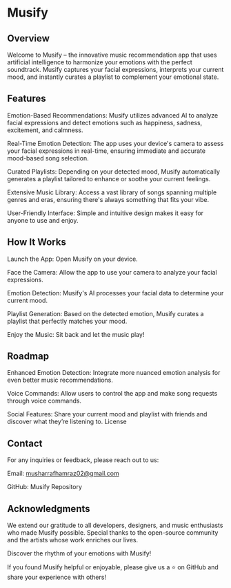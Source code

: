 
# Musify

## Overview

Welcome to Musify – the innovative music recommendation app that uses artificial intelligence to harmonize your emotions with the perfect soundtrack. Musify captures your facial expressions, interprets your current mood, and instantly curates a playlist to complement your emotional state.

## Features

Emotion-Based Recommendations: Musify utilizes advanced AI to analyze facial expressions and detect emotions such as happiness, sadness, excitement, and calmness.

Real-Time Emotion Detection: The app uses your device's camera to assess your facial expressions in real-time, ensuring immediate and accurate mood-based song selection.

Curated Playlists: Depending on your detected mood, Musify automatically generates a playlist tailored to enhance or soothe your current feelings.

Extensive Music Library: Access a vast library of songs spanning multiple genres and eras, ensuring there's always something that fits your vibe.

User-Friendly Interface: Simple and intuitive design makes it easy for anyone to use and enjoy.


## How It Works

Launch the App: Open Musify on your device.

Face the Camera: Allow the app to use your camera to analyze your facial expressions.

Emotion Detection: Musify's AI processes your facial data to determine your current mood.

Playlist Generation: Based on the detected emotion, Musify curates a playlist that perfectly matches your mood.

Enjoy the Music: Sit back and let the music play!


## Roadmap
Enhanced Emotion Detection: Integrate more nuanced emotion analysis for even better music recommendations.

Voice Commands: Allow users to control the app and make song requests through voice commands.

Social Features: Share your current mood and playlist with friends and discover what they’re listening to.
License


## Contact
For any inquiries or feedback, please reach out to us:

Email: musharrafhamraz02@gmail.com

GitHub: Musify Repository


## Acknowledgments

We extend our gratitude to all developers, designers, and music enthusiasts who made Musify possible. Special thanks to the open-source community and the artists whose work enriches our lives.

Discover the rhythm of your emotions with Musify!


If you found Musify helpful or enjoyable, please give us a ⭐ on GitHub and share your experience with others!